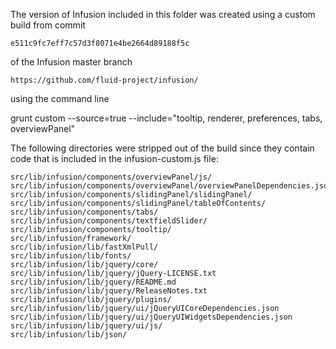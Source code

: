 
The version of Infusion included in this folder was created using a custom build from commit

    e511c9fc7eff7c57d3f8071e4be2664d89188f5c

of the Infusion master branch

    https://github.com/fluid-project/infusion/

using the command line

grunt custom --source=true --include="tooltip, renderer, preferences, tabs, overviewPanel"

The following directories were stripped out of the build since they contain code that is included in the infusion-custom.js file:

    src/lib/infusion/components/overviewPanel/js/
    src/lib/infusion/components/overviewPanel/overviewPanelDependencies.json
    src/lib/infusion/components/slidingPanel/slidingPanel/
    src/lib/infusion/components/slidingPanel/tableOfContents/
    src/lib/infusion/components/tabs/
    src/lib/infusion/components/textfieldSlider/
    src/lib/infusion/components/tooltip/
    src/lib/infusion/framework/
    src/lib/infusion/lib/fastXmlPull/
    src/lib/infusion/lib/fonts/
    src/lib/infusion/lib/jquery/core/
    src/lib/infusion/lib/jquery/jQuery-LICENSE.txt
    src/lib/infusion/lib/jquery/README.md
    src/lib/infusion/lib/jquery/ReleaseNotes.txt
    src/lib/infusion/lib/jquery/plugins/
    src/lib/infusion/lib/jquery/ui/jQueryUICoreDependencies.json
    src/lib/infusion/lib/jquery/ui/jQueryUIWidgetsDependencies.json
    src/lib/infusion/lib/jquery/ui/js/
    src/lib/infusion/lib/json/
